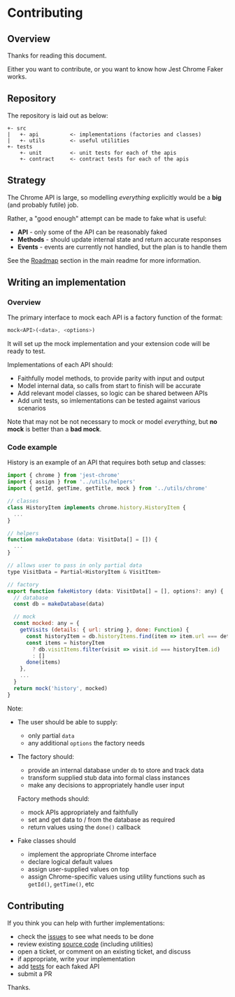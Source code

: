 # Contributing

## Overview

Thanks for reading this document.

Either you want to contribute, or you want to know how Jest Chrome Faker works.

## Repository

The repository is laid out as below:

```
+- src
|   +- api          <- implementations (factories and classes)
|   +- utils        <- useful utilities
+- tests
    +- unit         <- unit tests for each of the apis
    +- contract     <- contract tests for each of the apis
```

## Strategy

The Chrome API is large, so modelling *everything* explicitly would be a **big** (and probably futile) job.

Rather, a "good enough" attempt can be made to fake what is useful: 

- **API** - only some of the API can be reasonably faked
- **Methods** - should update internal state and return accurate responses 
- **Events** - events are currently not handled, but the plan is to handle them

See the [Roadmap](README.md#roadmap) section in the main readme for more information.

## Writing an implementation

### Overview

The primary interface to mock each API is a factory function of the format: 

```js
mock<API>(<data>, <options>)
```

It will set up the mock implementation and your extension code will be ready to test.

Implementations of each API should:

- Faithfully model methods, to provide parity with input and output
- Model internal data, so calls from start to finish will be accurate
- Add relevant model classes, so logic can be shared between APIs
- Add unit tests, so imlementations can be tested against various scenarios

Note that may not be not necessary to mock or model *everything*, but **no mock** is better than a **bad mock**.

### Code example

History is an example of an API that requires both setup and classes:

```js
import { chrome } from 'jest-chrome'
import { assign } from '../utils/helpers'
import { getId, getTime, getTitle, mock } from '../utils/chrome'

// classes
class HistoryItem implements chrome.history.HistoryItem {
  ...
}

// helpers
function makeDatabase (data: VisitData[] = []) {
  ...
}

// allows user to pass in only partial data
type VisitData = Partial<HistoryItem & VisitItem>

// factory
export function fakeHistory (data: VisitData[] = [], options?: any) {
  // database
  const db = makeDatabase(data)

  // mock
  const mocked: any = {
    getVisits (details: { url: string }, done: Function) {
      const historyItem = db.historyItems.find(item => item.url === details.url)
      const items = historyItem
        ? db.visitItems.filter(visit => visit.id === historyItem.id)
        : []
      done(items)
    },
    ...
  }
  return mock('history', mocked)
}
```

Note:

- The user should be able to supply:

  - only partial `data`
  - any additional `options` the factory needs

- The factory should:

  - provide an internal database under `db` to store and track data
  - transform supplied stub data into formal class instances
  - make any decisions to appropriately handle user input

  Factory methods should:

  - mock APIs appropriately and faithfully
  - set and get data to / from the database as required
  - return values using the `done()` callback

- Fake classes should

  - implement the appropriate Chrome interface
  - declare logical default values
  - assign user-supplied values on top
  - assign Chrome-specific values using utility functions such as `getId()`, `getTime()`, etc

## Contributing

If you think you can help with further implementations:

- check the [issues](https://github.com/likelylogic/jest-chrome-faker/issues) to see what needs to be done
- review existing [source code](src) (including utilities)
- open a ticket, or comment on an existing ticket, and discuss
- if appropriate, write your implementation
- add [tests](tests/unit) for each faked API
- submit a PR

Thanks.
